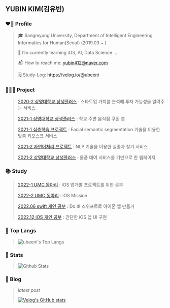 ## YUBIN KIM(김유빈)

### ❤️‍🔥 Profile
> 🎓 Sangmyung University, Department of Intelligent Engineering Informatics for Human(Seoul) (2019.03 ~ )
> 
> 🌱 I’m currently learning iOS, AI, Data Science ...
> 
> 📬 How to reach me: yubin412@naver.com
>
> 🗒 Study-Log: https://velog.io/@ubeeni

### 👩🏻‍💻 Project
> [2020-2 상명대학교 상생플러스](https://github.com/ubeeni/DATA_IS_FUTURE) : 스타트업 가치를 분석해 투자 가능성을 알려주는 서비스
>
> [2021-1 상명대학교 상생플러스](https://github.com/ubeeni/DBDBdeep) : 학교 주변 음식점 쿠폰 앱
>
> [2021-1 심층학습 프로젝트](https://github.com/ubeeni/sk_labs) : Facial semantic segmentation 기술을 이용한 맞춤 키오스크 서비스
>
> [2021-2 자연어처리 프로젝트](https://github.com/ubeeni/NLP_teamproject) : NLP 기술을 이용한 실종자 찾기 서비스
>
> [2021-2 상명대학교 상생플러스](https://github.com/ubeeni/we.borrow) : 물품 대여 서비스를 기반으로 한 웹페이지
>

### 📚 Study
> [2022-1 UMC 동아리](https://github.com/ubeeni/UMC-iOS) : iOS 앱개발 프로젝트를 위한 공부
>
> [2022-2 UMC 동아리](https://github.com/ubeeni/iOS_A) : iOS Mission
>
> [2022.06 swift 개인 공부](https://github.com/ubeeni/Doit-Swift) : Do it! 스위프트로 아이폰 앱 만들기
> 
> [2022.12 iOS 개인 공부](https://github.com/ubeeni/iOS-Study) : 간단한 iOS 앱 UI 구현

### 👑 Top Langs
>![ubeeni's Top Langs](https://github-readme-stats.vercel.app/api/top-langs?username=ubeeni&layout=compact&theme=dracula)

### 💫 Stats
>![Github Stats](https://github-readme-stats.vercel.app/api?username=ubeeni&show_icons=true&theme=dracula)

### 💬 Blog
> _latest post_
>
> [![Velog's GitHub stats](https://velog-readme-stats.vercel.app/api?name=ubeeni&color=dark)](https://velog.io/@ubeeni) 
